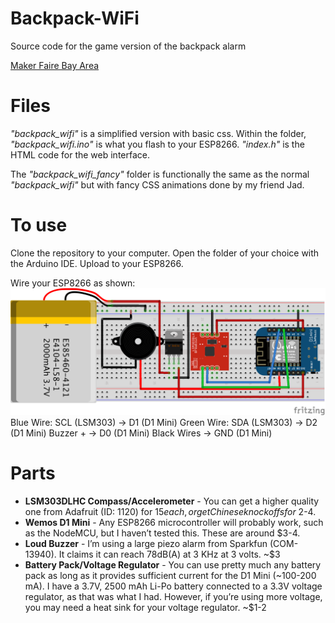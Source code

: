# Backpack-WiFi
Source code for the game version of the backpack alarm

[Maker Faire Bay Area](https://makerfaire.com/maker/entry/70336/)

# Files
*"backpack_wifi"* is a simplified version with basic css. Within the folder, *"backpack_wifi.ino"* is what you flash to your ESP8266. *"index.h"* is the HTML code for the web interface.

The *"backpack_wifi_fancy"* folder is functionally the same as the normal *"backpack_wifi"* but with fancy CSS animations done by my friend Jad.

# To use
Clone the repository to your computer. Open the folder of your choice with the Arduino IDE. Upload to your ESP8266.

Wire your ESP8266 as shown:
![alt text](https://github.com/tctree333/Backpack-WiFi/blob/master/BackpackAlarm.png "Wiring Diagram")
Blue Wire: SCL (LSM303) -> D1 (D1 Mini)
Green Wire: SDA (LSM303) -> D2 (D1 Mini)
Buzzer + -> D0 (D1 Mini)
Black Wires -> GND (D1 Mini)

# Parts
+ **LSM303DLHC Compass/Accelerometer** - You can get a higher quality one from Adafruit (ID: 1120) for $15 each, or get Chinese knockoffs for ~$2-4.
+ **Wemos D1 Mini** - Any ESP8266 microcontroller will probably work, such as the NodeMCU, but I haven’t tested this. These are around $3-4.
+ **Loud Buzzer** - I’m using a large piezo alarm from Sparkfun (COM-13940). It claims it can reach 78dB(A) at 3 KHz at 3 volts. ~$3
+ **Battery Pack/Voltage Regulator** - You can use pretty much any battery pack as long as it provides sufficient current for the D1 Mini (~100-200 mA). I have a 3.7V, 2500 mAh Li-Po battery connected to a 3.3V voltage regulator, as that was what I had. However, if you’re using more voltage, you may need a heat sink for your voltage regulator. ~$1-2
